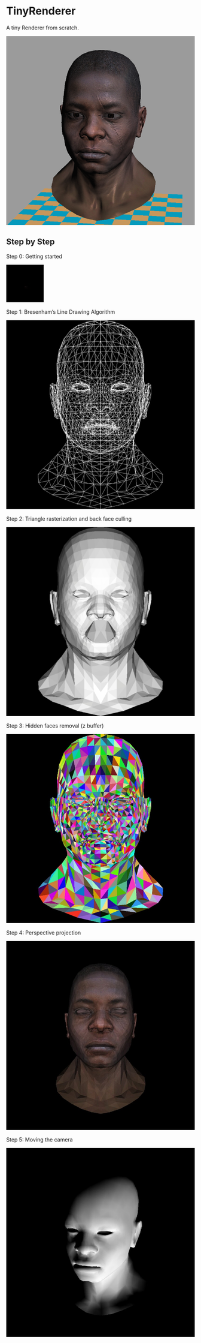 # TinyRenderer
A tiny Renderer from scratch.

![](render.png)



## Step by Step

Step 0: Getting started

![](docs/step0.jpg)



Step 1: Bresenham’s Line Drawing Algorithm

![](docs/step1.jpg)



Step 2: Triangle rasterization and back face culling

![](docs/step2.jpg)



Step 3: Hidden faces removal (z buffer)

![](docs/step3.jpg)



Step 4: Perspective projection

![](docs/step4.jpg)



Step 5: Moving the camera

![](docs/step5.jpg)